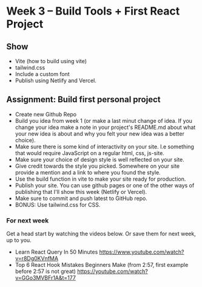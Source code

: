 <!-- TODO/TBD -->
# Week 3 – Build Tools + First React Project

## Show

* Vite (how to build using vite)
* tailwind.css
* Include a custom font
* Publish using Netlify and Vercel.

## Assignment: Build first personal project

* Create new Github Repo
* Build you idea from week 1 (or make a last minut change of idea. If you change
  your idea make a note in your project's README.md about what your new idea is
  about and why you felt your new idea was a better choice).
* Make sure there is some kind of interactivity on your site. I.e something that
  would require JavaScript on a regular html, css, js-site.
* Make sure your choice of design style is well reflected on your site.
* Give credit towards the style you picked. Somewhere on your site provide a
  mention and a link to where you found the style.
* Use the build function in vite to make your site ready for production.
* Publish your site. You can use github pages or one of the other ways of
  publishing that I'll show this week (Netlify or Vercel).
* Make sure to commit and push latest to GitHub repo.
* BONUS: Use tailwind.css for CSS.

### For next week

Get a head start by watching the videos below. Or save them for next week, up to
you.

* Learn React Query In 50 Minutes https://www.youtube.com/watch?v=r8Dg0KVnfMA
* Top 6 React Hook Mistakes Beginners Make (from 2:57, first example before 2:57 is not great) https://youtube.com/watch?v=GGo3MVBFr1A&t=177
